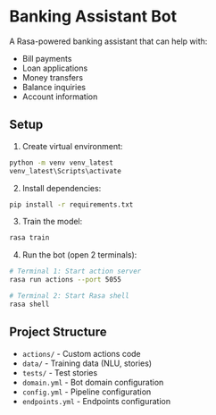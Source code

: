 # Banking Assistant Bot

A Rasa-powered banking assistant that can help with:
- Bill payments
- Loan applications
- Money transfers
- Balance inquiries
- Account information

## Setup

1. Create virtual environment:
```bash
python -m venv venv_latest
venv_latest\Scripts\activate
```

2. Install dependencies:
```bash
pip install -r requirements.txt
```

3. Train the model:
```bash
rasa train
```

4. Run the bot (open 2 terminals):
```bash
# Terminal 1: Start action server
rasa run actions --port 5055

# Terminal 2: Start Rasa shell
rasa shell
```

## Project Structure

- `actions/` - Custom actions code
- `data/` - Training data (NLU, stories)
- `tests/` - Test stories
- `domain.yml` - Bot domain configuration
- `config.yml` - Pipeline configuration
- `endpoints.yml` - Endpoints configuration
